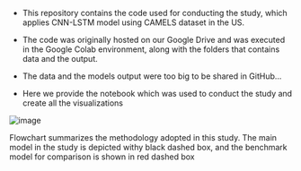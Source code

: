 * This repository contains the code used for conducting the study, which applies CNN-LSTM model using CAMELS dataset in the US.

* The code was originally hosted on our Google Drive and was executed in the Google Colab environment, along with the folders that contains data and the output.

* The data and the models output were too big to be shared in GitHub...

* Here we provide the notebook which was used to conduct the study and create all the visualizations 

![image](https://github.com/user-attachments/assets/131d43a3-0bd2-4fed-b8f0-6537dddd0dab)

 
Flowchart summarizes the methodology adopted in this study. The main model in the study is depicted withy black dashed box, and the benchmark model for comparison is shown in red dashed box
